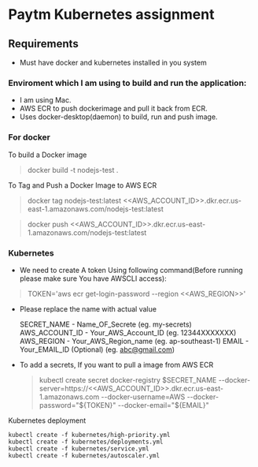 # Paytm Kubernetes assignment

## Requirements

- Must have docker and kubernetes installed in you system

### Enviroment which I am using to build and run the application:

- I am using Mac.
- AWS ECR to push dockerimage and pull it back from ECR.
- Uses docker-desktop(daemon) to build, run and push image.

### For docker

To build a Docker image

 > docker build -t nodejs-test .

To Tag and Push a Docker Image to AWS ECR

  > docker tag nodejs-test:latest <<AWS_ACCOUNT_ID>>.dkr.ecr.us-east-1.amazonaws.com/nodejs-test:latest

  > docker push <<AWS_ACCOUNT_ID>>.dkr.ecr.us-east-1.amazonaws.com/nodejs-test:latest

### Kubernetes

*  We need to create A token Using following command(Before running please make sure You have AWSCLI access):

  > TOKEN='aws ecr get-login-password --region <<AWS_REGION>>'

- Please replace the name with actual value
  >
    SECRET_NAME \- Name_OF_Secrete (eg. my-secrets)
    AWS_ACCOUNT_ID \- Your_AWS_Account_ID (eg. 12344XXXXXXX)
    AWS_REGION \- Your_AWS_Region_name (eg. ap-southeast-1)
    EMAIL \- Your_EMAIL_ID (Optional) (eg. abc@gmail.com)


- To add a secrets, If you want to pull a image from AWS ECR

  > kubectl create secret docker-registry $SECRET_NAME --docker-server=https://<<AWS_ACCOUNT_ID>>.dkr.ecr.us-east-1.amazonaws.com --docker-username=AWS --docker-password="${TOKEN}" --docker-email="${EMAIL}"

Kubernetes deployment

  >
    kubectl create -f kubernetes/high-priority.yml
    kubectl create -f kubernetes/deployments.yml
    kubectl create -f kubernetes/service.yml
    kubectl create -f kubernetes/autoscaler.yml
